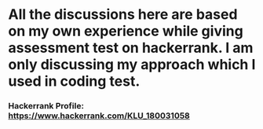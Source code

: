 # All the discussions here are based on my own experience while giving assessment test on hackerrank. I am only discussing my approach which I used in coding test.

### Hackerrank Profile: https://www.hackerrank.com/KLU_180031058

